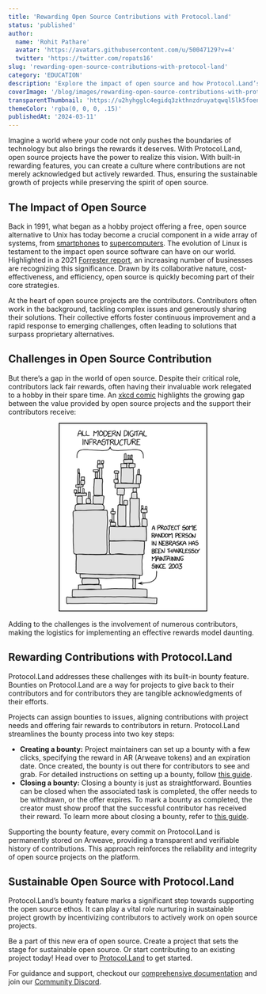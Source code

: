 ```yaml
---
title: 'Rewarding Open Source Contributions with Protocol.land'
status: 'published'
author:
  name: 'Rohit Pathare'
  avatar: 'https://avatars.githubusercontent.com/u/50047129?v=4'
  twitter: 'https://twitter.com/ropats16'
slug: 'rewarding-open-source-contributions-with-protocol-land'
category: 'EDUCATION'
description: 'Explore the impact of open source and how Protocol.Land’s built-in bounty feature addresses the challenges of rewarding contributors and project sustainability.'
coverImage: '/blog/images/rewarding-open-source-contributions-with-protocol-land.png'
transparentThumbnail: 'https://u2hyhgglc4egidq3zkthnzdruyatqwql5lk5foen3zv5zf5fo2wa.arweave.net/po-DmMsXCGQOG8qmduRxpgE4Wgvq1dK4jd5r3Jeldqw'
themeColor: 'rgba(0, 0, 0, .15)'
publishedAt: '2024-03-11'
---
```


Imagine a world where your code not only pushes the boundaries of technology but also brings the rewards it deserves. With Protocol.Land, open source projects have the power to realize this vision. With built-in rewarding features, you can create a culture where contributions are not merely acknowledged but actively rewarded. Thus, ensuring the sustainable growth of projects while preserving the spirit of open source.

## **The Impact of Open Source**

Back in 1991, what began as a hobby project offering a free, open source alternative to Unix has today become a crucial component in a wide array of systems, from [smartphones](<https://en.wikipedia.org/wiki/Android_(operating_system)>) to [supercomputers](http://www.zdnet.com/article/linux-totally-dominates-supercomputers/). The evolution of Linux is testament to the impact open source software can have on our world. Highlighted in a 2021 [Forrester report](https://www.openlogic.com/sites/openlogic/files/pdfs/perforce-forrester-report.pdf), an increasing number of businesses are recognizing this significance. Drawn by its collaborative nature, cost-effectiveness, and efficiency, open source is quickly becoming part of their core strategies.

At the heart of open source projects are the contributors. Contributors often work in the background, tackling complex issues and generously sharing their solutions. Their collective efforts foster continuous improvement and a rapid response to emerging challenges, often leading to solutions that surpass proprietary alternatives.

## **Challenges in Open Source Contribution**

But there’s a gap in the world of open source. Despite their critical role, contributors lack fair rewards, often having their invaluable work relegated to a hobby in their spare time. An [xkcd comic](https://xkcd.com/2347/) highlights the growing gap between the value provided by open source projects and the support their contributors receive:

<div style="text-align: center;">
  <img src="./images/rewarding-open-source-contributions-with-protocol-land-xkcd-comic.png" width="300" alt="xkcd comic highlighting the growing gap between the value provided by open source projects and the support their contributors receive"/>
</div>

Adding to the challenges is the involvement of numerous contributors, making the logistics for implementing an effective rewards model daunting.

## **Rewarding Contributions with Protocol.Land**

Protocol.Land addresses these challenges with its built-in bounty feature. Bounties on Protocol.Land are a way for projects to give back to their contributors and for contributors they are tangible acknowledgments of their efforts.

Projects can assign bounties to issues, aligning contributions with project needs and offering fair rewards to contributors in return. Protocol.Land streamlines the bounty process into two key steps:

- **Creating a bounty:** Project maintainers can set up a bounty with a few clicks, specifying the reward in AR (Arweave tokens) and an expiration date. Once created, the bounty is out there for contributors to see and grab. For detailed instructions on setting up a bounty, follow [this guide](https://docs.protocol.land/working-with-issues/create-a-new-bounty?utm_source=Protocol.Land+Blog&utm_medium=Post&utm_campaign=Rewarding+Open+Source+Contributions+with+Protocol.land&utm_id=Rewarding+Open+Source+Contributions+with+Protocol.land).
- **Closing a bounty:** Closing a bounty is just as straightforward. Bounties can be closed when the associated task is completed, the offer needs to be withdrawn, or the offer expires. To mark a bounty as completed, the creator must show proof that the successful contributor has received their reward. To learn more about closing a bounty, refer to [this guide](https://docs.protocol.land/working-with-issues/close-a-bounty?utm_source=Protocol.Land+Blog&utm_medium=Post&utm_campaign=Rewarding+Open+Source+Contributions+with+Protocol.land&utm_id=Rewarding+Open+Source+Contributions+with+Protocol.land).

Supporting the bounty feature, every commit on Protocol.Land is permanently stored on Arweave, providing a transparent and verifiable history of contributions. This approach reinforces the reliability and integrity of open source projects on the platform.

## **Sustainable Open Source with Protocol.Land**

Protocol.Land’s bounty feature marks a significant step towards supporting the open source ethos. It can play a vital role nurturing in sustainable project growth by incentivizing contributors to actively work on open source projects.

Be a part of this new era of open source. Create a project that sets the stage for sustainable open source. Or start contributing to an existing project today! Head over to [Protocol.Land](https://protocol.land/?utm_source=Protocol.Land+Blog&utm_medium=Post&utm_campaign=Rewarding+Open+Source+Contributions+with+Protocol.land&utm_id=Rewarding+Open+Source+Contributions+with+Protocol.land) to get started.

For guidance and support, checkout our [comprehensive documentation](https://docs.protocol.land/?utm_source=Protocol.Land+Blog&utm_medium=Post&utm_campaign=Rewarding+Open+Source+Contributions+with+Protocol.land&utm_id=Rewarding+Open+Source+Contributions+with+Protocol.land) and join our [Community Discord](https://discord.gg/8zabdz59).
